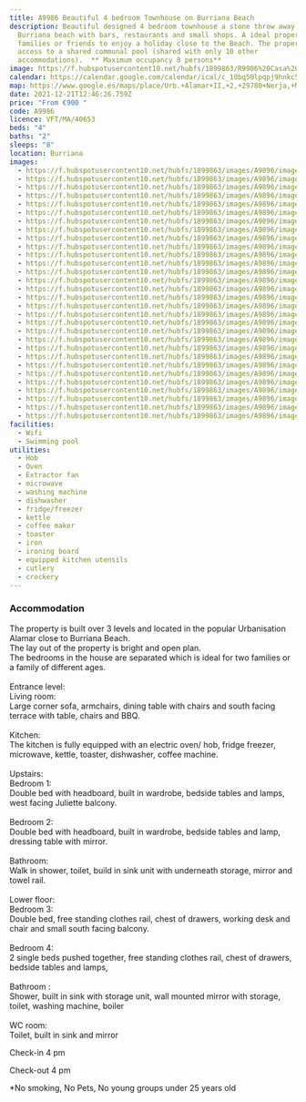 ```yaml
---
title: A9986 Beautiful 4 bedroom Townhouse on Burriana Beach
description: Beautiful designed 4 bedroom townhouse a stone throw away from
  Burriana beach with bars, restaurants and small shops. A ideal property for
  families or friends to enjoy a holiday close to the Beach. The property has
  access to a shared communal pool (shared with only 10 other
  accommodations).  ** Maximum occupancy 8 persons**
image: https://f.hubspotusercontent10.net/hubfs/1899863/R9986%20Casa%20Torbsy,%20Alamar%20II/image-1.jpg
calendar: https://calendar.google.com/calendar/ical/c_10bq50lpqpj9hnkc5d046oirt0%40group.calendar.google.com/public/basic.ics
map: https://www.google.es/maps/place/Urb.+Alamar+II,+2,+29780+Nerja,+M%C3%A1laga/@36.7509661,-3.8712031,17z/data=!3m1!4b1!4m5!3m4!1s0xd7225089a194923:0xaeab1a64fd827f73!8m2!3d36.7509661!4d-3.8690144
date: 2021-12-21T12:46:26.759Z
price: "From €900 "
code: A9986
licence: VFT/MA/40653
beds: "4"
baths: "2"
sleeps: "8"
location: Burriana
images:
  - https://f.hubspotusercontent10.net/hubfs/1899863/images/A9896/image-1.jpg
  - https://f.hubspotusercontent10.net/hubfs/1899863/images/A9896/image-2.jpg
  - https://f.hubspotusercontent10.net/hubfs/1899863/images/A9896/image-3.jpg
  - https://f.hubspotusercontent10.net/hubfs/1899863/images/A9896/image-4.jpg
  - https://f.hubspotusercontent10.net/hubfs/1899863/images/A9896/image-5.jpg
  - https://f.hubspotusercontent10.net/hubfs/1899863/images/A9896/image-6.jpg
  - https://f.hubspotusercontent10.net/hubfs/1899863/images/A9896/image-7.jpg
  - https://f.hubspotusercontent10.net/hubfs/1899863/images/A9896/image-8.jpg
  - https://f.hubspotusercontent10.net/hubfs/1899863/images/A9896/image-9.jpg
  - https://f.hubspotusercontent10.net/hubfs/1899863/images/A9896/image-10.jpg
  - https://f.hubspotusercontent10.net/hubfs/1899863/images/A9896/image-11.jpg
  - https://f.hubspotusercontent10.net/hubfs/1899863/images/A9896/image-12.jpg
  - https://f.hubspotusercontent10.net/hubfs/1899863/images/A9896/image-13.jpg
  - https://f.hubspotusercontent10.net/hubfs/1899863/images/A9896/image-14.jpg
  - https://f.hubspotusercontent10.net/hubfs/1899863/images/A9896/image-15.jpg
  - https://f.hubspotusercontent10.net/hubfs/1899863/images/A9896/image-16.jpg
  - https://f.hubspotusercontent10.net/hubfs/1899863/images/A9896/image-17.jpg
  - https://f.hubspotusercontent10.net/hubfs/1899863/images/A9896/image-18.jpg
  - https://f.hubspotusercontent10.net/hubfs/1899863/images/A9896/image-19.jpg
  - https://f.hubspotusercontent10.net/hubfs/1899863/images/A9896/image-20.jpg
  - https://f.hubspotusercontent10.net/hubfs/1899863/images/A9896/image-21.jpg
  - https://f.hubspotusercontent10.net/hubfs/1899863/images/A9896/image-22.jpg
  - https://f.hubspotusercontent10.net/hubfs/1899863/images/A9896/image-23.jpg
  - https://f.hubspotusercontent10.net/hubfs/1899863/images/A9896/image-24.jpg
  - https://f.hubspotusercontent10.net/hubfs/1899863/images/A9896/image-25.jpg
  - https://f.hubspotusercontent10.net/hubfs/1899863/images/A9896/image-26.jpg
  - https://f.hubspotusercontent10.net/hubfs/1899863/images/A9896/image-27.jpg
  - https://f.hubspotusercontent10.net/hubfs/1899863/images/A9896/image-28.jpg
  - https://f.hubspotusercontent10.net/hubfs/1899863/images/A9896/image-29.jpg
  - https://f.hubspotusercontent10.net/hubfs/1899863/images/A9896/image-30.jpg
facilities:
  - Wifi
  - Swimming pool
utilities:
  - Hob
  - Oven
  - Extractor fan
  - microwave
  - washing machine
  - dishwasher
  - fridge/freezer
  - kettle
  - coffee maker
  - toaster
  - iron
  - ironing board
  - equipped kitchen utensils
  - cutlery
  - crockery
---
```

### Accommodation

The property is built over 3 levels and located in the popular Urbanisation Alamar close to Burriana Beach.\
The lay out of the property is bright and open plan.\
The bedrooms in the house are separated which is ideal for two families or a family of different ages.\
\
Entrance level:\
Living room:\
Large corner sofa, armchairs, dining table with chairs and south facing terrace with table, chairs and BBQ.\
\
Kitchen:\
The kitchen is fully equipped with an electric oven/ hob, fridge freezer, microwave, kettle, toaster, dishwasher, coffee machine.\
\
Upstairs:\
Bedroom 1:\
Double bed with headboard, built in wardrobe, bedside tables and lamps, west facing Juliette balcony.\
\
Bedroom 2:\
Double bed with headboard, built in wardrobe, bedside tables and lamp, dressing table with mirror.\
\
Bathroom:\
Walk in shower, toilet, build in sink unit with underneath storage, mirror and towel rail.\
\
Lower floor:\
Bedroom 3:\
Double bed, free standing clothes rail, chest of drawers, working desk and chair and small south facing balcony.\
\
Bedroom 4:\
2 single beds pushed together, free standing clothes rail, chest of drawers, bedside tables and lamps,\
\
Bathroom :\
Shower, built in sink with storage unit, wall mounted mirror with storage, toilet, washing machine, boiler\
\
WC room:\
Toilet, built in sink and mirror

Check-in 4 pm

Check-out 4 pm

\*No smoking, No Pets, No young groups under 25 years old
